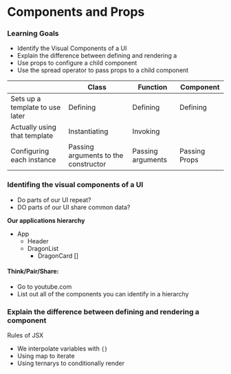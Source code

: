 # Components and Props

### Learning Goals

- Identify the Visual Components of a UI
- Explain the difference between defining and rendering a 
- Use props to configure a child component
- Use the spread operator to pass props to a child component 


|                                 | Class                                | Function          | Component     |
| ------------------------------- | ------------------------------------ | ----------------- | ------------- |
| Sets up a template to use later | Defining                             | Defining          | Defining      |
| Actually using that template    | Instantiating                        | Invoking          |               |
| Configuring each instance       | Passing arguments to the constructor | Passing arguments | Passing Props |


### Identifing the visual components of a UI
* Do parts of our UI repeat?
* DO parts of our UI share common data?


**Our applications hierarchy**
* App
    * Header
    * DragonList
        * DragonCard [] 

#### Think/Pair/Share:
- Go to youtube.com
- List out all of the components you can identify in a hierarchy


### Explain the difference between defining and rendering a component
Rules of JSX
- We interpolate variables with `{}`
- Using map to iterate
- Using ternarys to conditionally render


